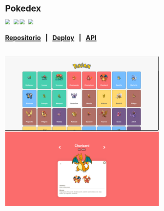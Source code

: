 # Pokedex

<div>
<img src="https://img.icons8.com/color/32/undefined/javascript--v1.png"/>&nbsp;&nbsp;
<img src="https://img.icons8.com/color/32/undefined/html-5--v1.png"/>
<img src="https://img.icons8.com/color/32/undefined/css3.png"/>&nbsp;&nbsp;
<img src="https://axios-http.com/assets/favicon.ico" width='28'/>&nbsp;&nbsp;
</div>

## [Repositorio](https://github.com/luisangelsalcedo/pokedex) &nbsp;&nbsp;|&nbsp;&nbsp; [Deploy](https://luisangelsalcedo.github.io/pokedex/) &nbsp;&nbsp;|&nbsp;&nbsp; [API](https://pokeapi.co/api/v2/pokemon)

<br/>

![](./asset/img/screen1.png)
![](./asset/img/screen2.png)
